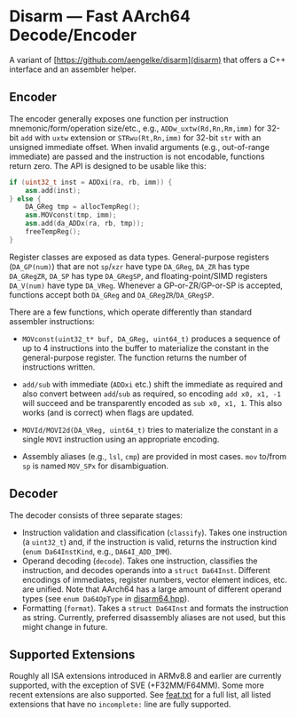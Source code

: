 # Disarm — Fast AArch64 Decode/Encoder

A variant of [https://github.com/aengelke/disarm](disarm) that offers 
a C++ interface and an assembler helper.

## Encoder

The encoder generally exposes one function per instruction mnemonic/form/operation size/etc., e.g., `ADDw_uxtw(Rd,Rn,Rm,imm)` for 32-bit `add` with `uxtw` extension or `STRwu(Rt,Rn,imm)` for 32-bit `str` with an unsigned immediate offset. When invalid arguments (e.g., out-of-range immediate) are passed and the instruction is not encodable, functions return zero. The API is designed to be usable like this:

```c++
if (uint32_t inst = ADDxi(ra, rb, imm)) {
    asm.add(inst);
} else {
    DA_GReg tmp = allocTempReg();
    asm.MOVconst(tmp, imm);
    asm.add(da_ADDx(ra, rb, tmp));
    freeTempReg();
}
```

Register classes are exposed as data types. General-purpose registers (`DA_GP(num)`) that are not `sp`/`xzr` have type `DA_GReg`, `DA_ZR` has type `DA_GRegZR`, `DA_SP` has type `DA_GRegSP`, and floating-point/SIMD registers `DA_V(num)` have type `DA_VReg`. Whenever a GP-or-ZR/GP-or-SP is accepted, functions accept both `DA_GReg` and `DA_GRegZR`/`DA_GRegSP`.

There are a few functions, which operate differently than standard assembler instructions:

- `MOVconst(uint32_t* buf, DA_GReg, uint64_t)` produces a sequence of up to 4 instructions into the buffer to materialize the constant in the general-purpose register. The function returns the number of instructions written.
- `add/sub` with immediate (`ADDxi` etc.) shift the immediate as required and also convert between `add`/`sub` as required, so encoding `add x0, x1, -1` will succeed and be transparently encoded as `sub x0, x1, 1`. This also works (and is correct) when flags are updated.

- `MOVId/MOVI2d(DA_VReg, uint64_t)` tries to materialize the constant in a single `MOVI` instruction using an appropriate encoding.
- Assembly aliases (e.g., `lsl`, `cmp`) are provided in most cases. `mov` to/from `sp` is named `MOV_SPx` for disambiguation.

## Decoder

The decoder consists of three separate stages:

- Instruction validation and classification (`classify`). Takes one instruction (a `uint32_t`) and, if the instruction is valid, returns the instruction kind (`enum Da64InstKind`, e.g., `DA64I_ADD_IMM`).
- Operand decoding (`decode`). Takes one instruction, classifies the instruction, and decodes operands into a `struct Da64Inst`. Different encodings of immediates, register numbers, vector element indices, etc. are unified. Note that AArch64 has a large amount of different operand types (see `enum Da64OpType` in [disarm64.hpp](disarm64.hpp)).
- Formatting (`format`). Takes a `struct Da64Inst` and formats the instruction as string. Currently, preferred disassembly aliases are not used, but this might change in future.

## Supported Extensions

Roughly all ISA extensions introduced in ARMv8.8 and earlier are currently supported, with the exception of SVE (+F32MM/F64MM). Some more recent extensions are also supported. See [feat.txt](feat.txt) for a full list, all listed extensions that have no `incomplete:` line are fully supported.
